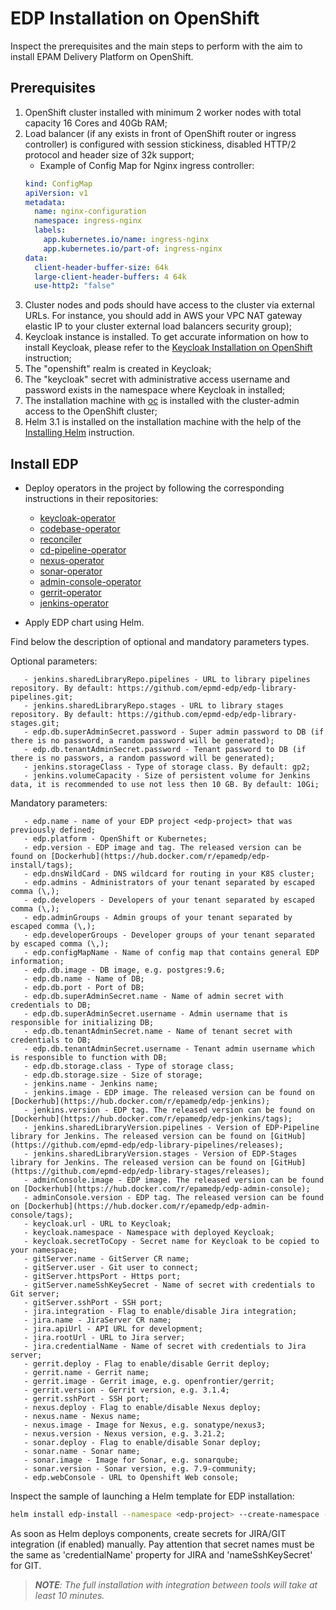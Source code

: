 # EDP Installation on OpenShift

Inspect the prerequisites and the main steps to perform with the aim to install EPAM Delivery Platform on OpenShift.

## Prerequisites
1. OpenShift cluster installed with minimum 2 worker nodes with total capacity 16 Cores and 40Gb RAM;
2. Load balancer (if any exists in front of OpenShift router or ingress controller) is configured with session stickiness, disabled HTTP/2 protocol and header size of 32k support;
    - Example of Config Map for Nginx ingress controller:
    ```yaml
    kind: ConfigMap
    apiVersion: v1
    metadata:
      name: nginx-configuration
      namespace: ingress-nginx
      labels:
        app.kubernetes.io/name: ingress-nginx
        app.kubernetes.io/part-of: ingress-nginx
    data:
      client-header-buffer-size: 64k
      large-client-header-buffers: 4 64k
      use-http2: "false"
      ```
3. Cluster nodes and pods should have access to the cluster via external URLs. For instance, you should add in AWS your VPC NAT gateway elastic IP to your cluster external load balancers security group);
4. Keycloak instance is installed. To get accurate information on how to install Keycloak, please refer to the [Keycloak Installation on OpenShift](openshift_install_keycloak.md) instruction;
5. The "openshift" realm is created in Keycloak;
6. The "keycloak" secret with administrative access username and password exists in the namespace where Keycloak in installed;
7. The installation machine with [oc](https://docs.okd.io/latest/cli_reference/get_started_cli.html#installing-the-cli) is installed with the cluster-admin access to the OpenShift cluster; 
8. Helm 3.1 is installed on the installation machine with the help of the [Installing Helm](https://v3.helm.sh/docs/intro/install/) instruction.

## Install EDP
* Deploy operators in the <edp-project> project by following the corresponding instructions in their repositories:
    - [keycloak-operator](https://github.com/epmd-edp/keycloak-operator)
    - [codebase-operator](https://github.com/epmd-edp/codebase-operator)
    - [reconciler](https://github.com/epmd-edp/reconciler)
    - [cd-pipeline-operator](https://github.com/epmd-edp/cd-pipeline-operator)
    - [nexus-operator](https://github.com/epmd-edp/nexus-operator)
    - [sonar-operator](https://github.com/epmd-edp/sonar-operator)
    - [admin-console-operator](https://github.com/epmd-edp/admin-console-operator)
    - [gerrit-operator](https://github.com/epmd-edp/gerrit-operator)
    - [jenkins-operator](https://github.com/epmd-edp/jenkins-operator)


* Apply EDP chart using Helm. 

Find below the description of optional and mandatory parameters types.

Optional parameters:
 ```
    - jenkins.sharedLibraryRepo.pipelines - URL to library pipelines repository. By default: https://github.com/epmd-edp/edp-library-pipelines.git;
    - jenkins.sharedLibraryRepo.stages - URL to library stages repository. By default: https://github.com/epmd-edp/edp-library-stages.git;
    - edp.db.superAdminSecret.password - Super admin password to DB (if there is no password, a random password will be generated);
    - edp.db.tenantAdminSecret.password - Tenant password to DB (if there is no passwors, a random password will be generated);
    - jenkins.storageClass - Type of storage class. By default: gp2; 
    - jenkins.volumeCapacity - Size of persistent volume for Jenkins data, it is recommended to use not less then 10 GB. By default: 10Gi;
 ```

Mandatory parameters: 
 ```   
    - edp.name - name of your EDP project <edp-project> that was previously defined;
    - edp.platform - OpenShift or Kubernetes;
    - edp.version - EDP image and tag. The released version can be found on [Dockerhub](https://hub.docker.com/r/epamedp/edp-install/tags);
    - edp.dnsWildCard - DNS wildcard for routing in your K8S cluster;
    - edp.admins - Administrators of your tenant separated by escaped comma (\,);
    - edp.developers - Developers of your tenant separated by escaped comma (\,);
    - edp.adminGroups - Admin groups of your tenant separated by escaped comma (\,);
    - edp.developerGroups - Developer groups of your tenant separated by escaped comma (\,);
    - edp.configMapName - Name of config map that contains general EDP information;
    - edp.db.image - DB image, e.g. postgres:9.6;
    - edp.db.name - Name of DB;
    - edp.db.port - Port of DB;
    - edp.db.superAdminSecret.name - Name of admin secret with credentials to DB;
    - edp.db.superAdminSecret.username - Admin username that is responsible for initializing DB;
    - edp.db.tenantAdminSecret.name - Name of tenant secret with credentials to DB;
    - edp.db.tenantAdminSecret.username - Tenant admin username which is responsible to function with DB;
    - edp.db.storage.class - Type of storage class;
    - edp.db.storage.size - Size of storage;
    - jenkins.name - Jenkins name;
    - jenkins.image - EDP image. The released version can be found on [Dockerhub](https://hub.docker.com/r/epamedp/edp-jenkins);
    - jenkins.version - EDP tag. The released version can be found on [Dockerhub](https://hub.docker.com/r/epamedp/edp-jenkins/tags);
    - jenkins.sharedLibraryVersion.pipelines - Version of EDP-Pipeline library for Jenkins. The released version can be found on [GitHub](https://github.com/epmd-edp/edp-library-pipelines/releases);
    - jenkins.sharedLibraryVersion.stages - Version of EDP-Stages library for Jenkins. The released version can be found on [GitHub](https://github.com/epmd-edp/edp-library-stages/releases);
    - adminConsole.image - EDP image. The released version can be found on [Dockerhub](https://hub.docker.com/r/epamedp/edp-admin-console);
    - adminConsole.version - EDP tag. The released version can be found on [Dockerhub](https://hub.docker.com/r/epamedp/edp-admin-console/tags);
    - keycloak.url - URL to Keycloak;
    - keycloak.namespace - Namespace with deployed Keycloak;
    - keycloak.secretToCopy - Secret name for Keycloak to be copied to your namespace;
    - gitServer.name - GitServer CR name;
    - gitServer.user - Git user to connect;
    - gitServer.httpsPort - Https port;
    - gitServer.nameSshKeySecret - Name of secret with credentials to Git server;
    - gitServer.sshPort - SSH port;
    - jira.integration - Flag to enable/disable Jira integration;
    - jira.name - JiraServer CR name;
    - jira.apiUrl - API URL for development;
    - jira.rootUrl - URL to Jira server;
    - jira.credentialName - Name of secret with credentials to Jira server;
    - gerrit.deploy - Flag to enable/disable Gerrit deploy;
    - gerrit.name - Gerrit name;
    - gerrit.image - Gerrit image, e.g. openfrontier/gerrit;
    - gerrit.version - Gerrit version, e.g. 3.1.4;
    - gerrit.sshPort - SSH port;
    - nexus.deploy - Flag to enable/disable Nexus deploy;
    - nexus.name - Nexus name;
    - nexus.image - Image for Nexus, e.g. sonatype/nexus3;
    - nexus.version - Nexus version, e.g. 3.21.2;
    - sonar.deploy - Flag to enable/disable Sonar deploy;
    - sonar.name - Sonar name;
    - sonar.image - Image for Sonar, e.g. sonarqube;
    - sonar.version - Sonar version, e.g. 7.9-community;
    - edp.webConsole - URL to Openshift Web console;
 ```  

Inspect the sample of launching a Helm template for EDP installation:
```bash
helm install edp-install --namespace <edp-project> --create-namespace --set edp.name=<edp-project> deploy-templates
```
As soon as Helm deploys components, create secrets for JIRA/GIT integration (if enabled) manually. Pay attention that 
secret names must be the same as 'credentialName' property for JIRA and 'nameSshKeySecret' for GIT.
 
>_**NOTE**: The full installation with integration between tools will take at least 10 minutes._